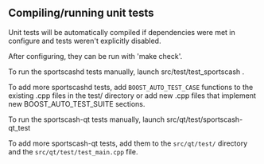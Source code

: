 Compiling/running unit tests
------------------------------------

Unit tests will be automatically compiled if dependencies were met in configure
and tests weren't explicitly disabled.

After configuring, they can be run with 'make check'.

To run the sportscashd tests manually, launch src/test/test_sportscash .

To add more sportscashd tests, add `BOOST_AUTO_TEST_CASE` functions to the existing
.cpp files in the test/ directory or add new .cpp files that
implement new BOOST_AUTO_TEST_SUITE sections.

To run the sportscash-qt tests manually, launch src/qt/test/sportscash-qt_test

To add more sportscash-qt tests, add them to the `src/qt/test/` directory and
the `src/qt/test/test_main.cpp` file.
